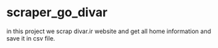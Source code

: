 # scraper_go_divar

in this project we scrap divar.ir website and get all home information and save it in csv file.